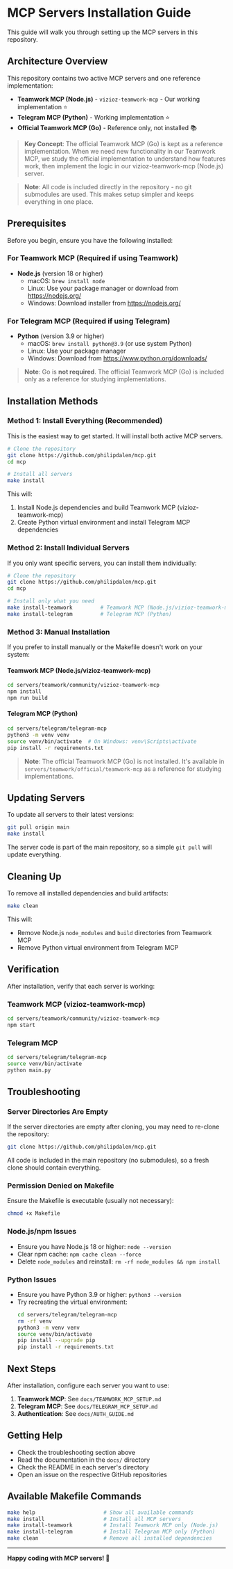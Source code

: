 # MCP Servers Installation Guide

This guide will walk you through setting up the MCP servers in this repository.

## Architecture Overview

This repository contains two active MCP servers and one reference implementation:

- **Teamwork MCP (Node.js)** - `vizioz-teamwork-mcp` - Our working implementation ⭐
- **Telegram MCP (Python)** - Working implementation ⭐
- **Official Teamwork MCP (Go)** - Reference only, not installed 📚

> **Key Concept**: The official Teamwork MCP (Go) is kept as a reference implementation. When we need new functionality in our Teamwork MCP, we study the official implementation to understand how features work, then implement the logic in our vizioz-teamwork-mcp (Node.js) server.

> **Note**: All code is included directly in the repository - no git submodules are used. This makes setup simpler and keeps everything in one place.

## Prerequisites

Before you begin, ensure you have the following installed:

### For Teamwork MCP (Required if using Teamwork)

- **Node.js** (version 18 or higher)
  - macOS: `brew install node`
  - Linux: Use your package manager or download from https://nodejs.org/
  - Windows: Download installer from https://nodejs.org/

### For Telegram MCP (Required if using Telegram)

- **Python** (version 3.9 or higher)
  - macOS: `brew install python@3.9` (or use system Python)
  - Linux: Use your package manager
  - Windows: Download from https://www.python.org/downloads/

> **Note**: Go is **not required**. The official Teamwork MCP (Go) is included only as a reference for studying implementations.

## Installation Methods

### Method 1: Install Everything (Recommended)

This is the easiest way to get started. It will install both active MCP servers.

```bash
# Clone the repository
git clone https://github.com/philipdalen/mcp.git
cd mcp

# Install all servers
make install
```

This will:

1. Install Node.js dependencies and build Teamwork MCP (vizioz-teamwork-mcp)
2. Create Python virtual environment and install Telegram MCP dependencies

### Method 2: Install Individual Servers

If you only want specific servers, you can install them individually:

```bash
# Clone the repository
git clone https://github.com/philipdalen/mcp.git
cd mcp

# Install only what you need
make install-teamwork         # Teamwork MCP (Node.js/vizioz-teamwork-mcp)
make install-telegram         # Telegram MCP (Python)
```

### Method 3: Manual Installation

If you prefer to install manually or the Makefile doesn't work on your system:

#### Teamwork MCP (Node.js/vizioz-teamwork-mcp)

```bash
cd servers/teamwork/community/vizioz-teamwork-mcp
npm install
npm run build
```

#### Telegram MCP (Python)

```bash
cd servers/telegram/telegram-mcp
python3 -m venv venv
source venv/bin/activate  # On Windows: venv\Scripts\activate
pip install -r requirements.txt
```

> **Note**: The official Teamwork MCP (Go) is not installed. It's available in `servers/teamwork/official/teamwork-mcp` as a reference for studying implementations.

## Updating Servers

To update all servers to their latest versions:

```bash
git pull origin main
make install
```

The server code is part of the main repository, so a simple `git pull` will update everything.

## Cleaning Up

To remove all installed dependencies and build artifacts:

```bash
make clean
```

This will:

- Remove Node.js `node_modules` and `build` directories from Teamwork MCP
- Remove Python virtual environment from Telegram MCP

## Verification

After installation, verify that each server is working:

### Teamwork MCP (vizioz-teamwork-mcp)

```bash
cd servers/teamwork/community/vizioz-teamwork-mcp
npm start
```

### Telegram MCP

```bash
cd servers/telegram/telegram-mcp
source venv/bin/activate
python main.py
```

## Troubleshooting

### Server Directories Are Empty

If the server directories are empty after cloning, you may need to re-clone the repository:

```bash
git clone https://github.com/philipdalen/mcp.git
```

All code is included in the main repository (no submodules), so a fresh clone should contain everything.

### Permission Denied on Makefile

Ensure the Makefile is executable (usually not necessary):

```bash
chmod +x Makefile
```

### Node.js/npm Issues

- Ensure you have Node.js 18 or higher: `node --version`
- Clear npm cache: `npm cache clean --force`
- Delete `node_modules` and reinstall: `rm -rf node_modules && npm install`

### Python Issues

- Ensure you have Python 3.9 or higher: `python3 --version`
- Try recreating the virtual environment:
  ```bash
  cd servers/telegram/telegram-mcp
  rm -rf venv
  python3 -m venv venv
  source venv/bin/activate
  pip install --upgrade pip
  pip install -r requirements.txt
  ```

## Next Steps

After installation, configure each server you want to use:

1. **Teamwork MCP**: See `docs/TEAMWORK_MCP_SETUP.md`
2. **Telegram MCP**: See `docs/TELEGRAM_MCP_SETUP.md`
3. **Authentication**: See `docs/AUTH_GUIDE.md`

## Getting Help

- Check the troubleshooting section above
- Read the documentation in the `docs/` directory
- Check the README in each server's directory
- Open an issue on the respective GitHub repositories

## Available Makefile Commands

```bash
make help                      # Show all available commands
make install                   # Install all MCP servers
make install-teamwork          # Install Teamwork MCP only (Node.js)
make install-telegram          # Install Telegram MCP only (Python)
make clean                     # Remove all installed dependencies
```

---

**Happy coding with MCP servers! 🚀**

